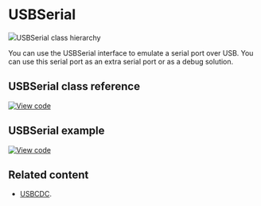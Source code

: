 # USBSerial

<span class="images">![](https://os.mbed.com/docs/mbed-os/v6.10/mbed-os-api-doxy/class_u_s_b_serial.png)<span>USBSerial class hierarchy</span></span>

You can use the USBSerial interface to emulate a serial port over USB. You can use this serial port as an extra serial port or as a debug solution. 

## USBSerial class reference

[![View code](https://www.mbed.com/embed/?type=library)](https://os.mbed.com/docs/mbed-os/v6.10/mbed-os-api-doxy/class_u_s_b_serial.html)

## USBSerial example

[![View code](https://www.mbed.com/embed/?url=https://github.com/ARMmbed/mbed-os-snippet-USBSerial/tree/v6.10)](https://github.com/ARMmbed/mbed-os-snippet-USBSerial/blob/v6.10/main.cpp)

## Related content

- [USBCDC](usbcdc.html).
